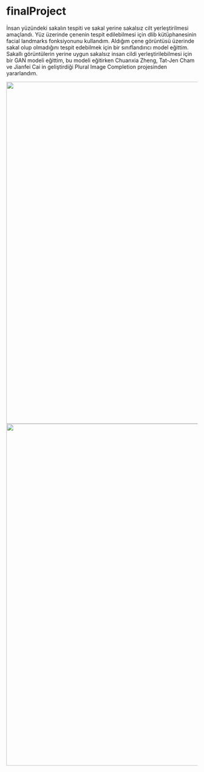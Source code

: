 # finalProject

İnsan yüzündeki sakalın tespiti ve sakal yerine sakalsız cilt yerleştirilmesi amaçlandı. Yüz üzerinde çenenin tespit edilebilmesi için dlib kütüphanesinin facial landmarks fonksiyonunu kullandım. Aldığım çene görüntüsü üzerinde sakal olup olmadığını tespit edebilmek için bir sınıflandırıcı model eğittim. Sakallı görüntülerin yerine uygun sakalsız insan cildi yerleştirilebilmesi için bir GAN modeli eğittim, bu modeli eğitirken Chuanxia Zheng, Tat-Jen Cham ve Jianfei Cai in geliştirdiği Plural Image Completion projesinden yararlandım.

<img src="https://raw.githubusercontent.com/CagriYonca/finalProject/master/0001.jpg" width="900">
<img src="https://raw.githubusercontent.com/CagriYonca/finalProject/master/vsf.PNG" width="900">
